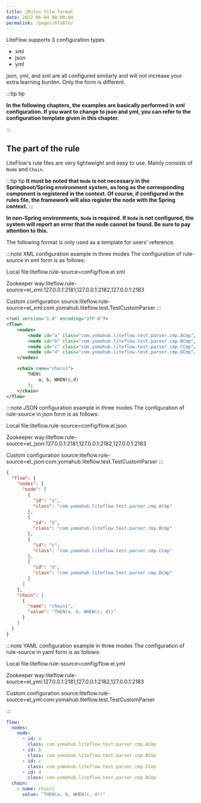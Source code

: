 ```yaml
---
title: 📔Rules file format
date: 2022-06-04 00:00:04
permalink: /pages/6fa87e/
---
```


LiteFlow supports 3 configuration types
- xml
- json
- yml

json, yml, and xml are all configured similarly and will not increase your extra learning burden. Only the form is different.

:::tip tip

**In the following chapters, the examples are basically performed in xml configuration. If you want to change to json and yml, you can refer to the configuration template given in this chapter.**

:::



## The part of the rule

LiteFlow's rule files are very lightweight and easy to use. Mainly consists of `Node` and `Chain`.

:::tip tip
**It must be noted that `Node` is not necessary in the Springboot/Spring environment system, as long as the corresponding component is registered in the context. Of course, if configured in the rules file, the framework will also register the node with the Spring context.**
:::

**In non-Spring environments, `Node` is required. If `Node` is not configured, the system will report an error that the node cannot be found. Be sure to pay attention to this.**



The following format is only used as a template for users' reference.

<code-group>
<code-block title="XML format example" active>
:::note XML configuration example in three modes
The configuration of rule-source in xml form is as follows:

Local file:liteflow.rule-source=config/flow.el.xml

Zookeeper way:liteflow.rule-source=el_xml:127.0.0.1:2181,127.0.0.1:2182,127.0.0.1:2183

Custom configuration source:liteflow.rule-source=el_xml:com.yomahub.liteflow.test.TestCustomParser
:::
```xml
<?xml version="1.0" encoding="UTF-8"?>
<flow>
    <nodes>
        <node id="a" class="com.yomahub.liteflow.test.parser.cmp.ACmp"/>
        <node id="b" class="com.yomahub.liteflow.test.parser.cmp.BCmp"/>
        <node id="c" class="com.yomahub.liteflow.test.parser.cmp.CCmp"/>
        <node id="d" class="com.yomahub.liteflow.test.parser.cmp.DCmp"/>
    </nodes>

    <chain name="chain1">
        THEN(
            a, b, WHEN(c,d)
        );
    </chain>
</flow>
```
</code-block>

<code-block title="JSON format example">
:::note JSON configuration example in three modes
The configuration of rule-source in json form is as follows:

Local file:liteflow.rule-source=config/flow.el.json

Zookeeper way:liteflow.rule-source=el_json:127.0.0.1:2181,127.0.0.1:2182,127.0.0.1:2183

Custom configuration source:liteflow.rule-source=el_json:com.yomahub.liteflow.test.TestCustomParser
:::

```json
{
  "flow": {
    "nodes": {
      "node": [
        {
          "id": "a",
          "class": "com.yomahub.liteflow.test.parser.cmp.ACmp"
        },
        {
          "id": "b",
          "class": "com.yomahub.liteflow.test.parser.cmp.BCmp"
        },
        {
          "id": "c",
          "class": "com.yomahub.liteflow.test.parser.cmp.CCmp"
        },
        {
          "id": "d",
          "class": "com.yomahub.liteflow.test.parser.cmp.DCmp"
        }
      ]
    },
    "chain": [
      {
        "name": "chain1",
        "value": "THEN(a, b, WHEN(c, d))"
      }
    ]
  }
}
```
</code-block>

<code-block title="YAML format example">
:::note YAML configuration example in three modes
The configuration of rule-source in yaml form is as follows:

Local file:liteflow.rule-source=config/flow.el.yml

Zookeeper way:liteflow.rule-source=el_yml:127.0.0.1:2181,127.0.0.1:2182,127.0.0.1:2183

Custom configuration source:liteflow.rule-source=el_yml:com.yomahub.liteflow.test.TestCustomParser

:::

```yaml
flow:
  nodes:
    node:
      - id: a
        class: com.yomahub.liteflow.test.parser.cmp.ACmp
      - id: b
        class: com.yomahub.liteflow.test.parser.cmp.BCmp
      - id: c
        class: com.yomahub.liteflow.test.parser.cmp.CCmp
      - id: d
        class: com.yomahub.liteflow.test.parser.cmp.DCmp
  chain:
    - name: chain1
      value: "THEN(a, b, WHEN(c, d))"
```

</code-block>

</code-group>